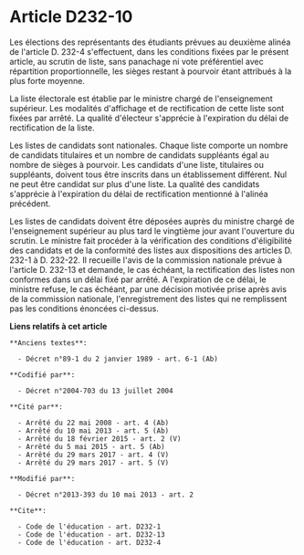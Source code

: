# Article D232-10

Les élections des représentants des étudiants prévues au deuxième alinéa de l'article D. 232-4 s'effectuent, dans les
conditions fixées par le présent article, au scrutin de liste, sans panachage ni vote préférentiel avec répartition
proportionnelle, les sièges restant à pourvoir étant attribués à la plus forte moyenne. 

La liste électorale est établie par le ministre chargé de l'enseignement supérieur. Les modalités d'affichage et de
rectification de cette liste sont fixées par arrêté. La qualité d'électeur s'apprécie à l'expiration du délai de
rectification de la liste. 

Les listes de candidats sont nationales. Chaque liste comporte un nombre de candidats titulaires et un nombre de candidats
suppléants égal au nombre de sièges à pourvoir. Les candidats d'une liste, titulaires ou suppléants, doivent tous être
inscrits dans un établissement différent. Nul ne peut être candidat sur plus d'une liste. La qualité des candidats s'apprécie
à l'expiration du délai de rectification mentionné à l'alinéa précédent. 

Les listes de candidats doivent être déposées auprès du ministre chargé de l'enseignement supérieur au plus tard le vingtième
jour avant l'ouverture du scrutin. Le ministre fait procéder à la vérification des conditions d'éligibilité des candidats et
de la conformité des listes aux dispositions des articles D. 232-1 à D. 232-22. Il recueille l'avis de la commission
nationale prévue à l'article D. 232-13 et demande, le cas échéant, la rectification des listes non conformes dans un délai
fixé par arrêté. A l'expiration de ce délai, le ministre refuse, le cas échéant, par une décision motivée prise après avis de
la commission nationale, l'enregistrement des listes qui ne remplissent pas les conditions énoncées ci-dessus.

**Liens relatifs à cet article**

	**Anciens textes**:

	  - Décret n°89-1 du 2 janvier 1989 - art. 6-1 (Ab)

	**Codifié par**:

	  - Décret n°2004-703 du 13 juillet 2004

	**Cité par**:

	  - Arrêté du 22 mai 2008 - art. 4 (Ab)
	  - Arrêté du 10 mai 2013 - art. 5 (Ab)
	  - Arrêté du 18 février 2015 - art. 2 (V)
	  - Arrêté du 5 mai 2015 - art. 5 (Ab)
	  - Arrêté du 29 mars 2017 - art. 4 (V)
	  - Arrêté du 29 mars 2017 - art. 5 (V)

	**Modifié par**:

	  - Décret n°2013-393 du 10 mai 2013 - art. 2

	**Cite**:

	  - Code de l'éducation - art. D232-1
	  - Code de l'éducation - art. D232-13
	  - Code de l'éducation - art. D232-4
